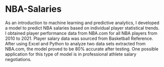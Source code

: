 # NBA-Salaries

As an introduction to machine learning and predictive analytics, I developed a model to predict NBA salaries based on individual player statistical trends. I obtained player performance data from NBA.com for all NBA players from 2010 to 2021. Player salary data was sourced from Basketball Reference. After using Excel and Python to analyze two data sets extracted from NBA.com, the model proved to be 80% accurate after testing. One possible application for this type of model is in professional athlete salary negotiations.

